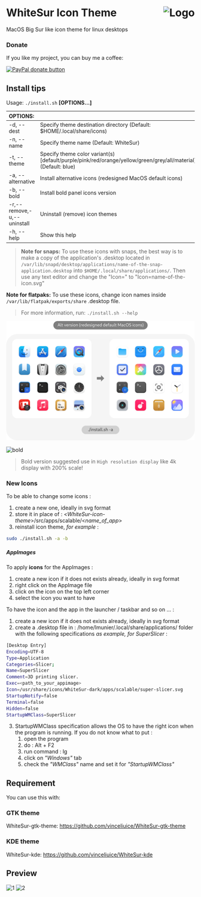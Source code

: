 <img src="https://github.com/vinceliuice/Sierra-gtk-theme/blob/imgs/logo.png" alt="Logo" align="right" /> WhiteSur Icon Theme
======

MacOS Big Sur like icon theme for linux desktops

### Donate

If you like my project, you can buy me a coffee:

<span class="paypal"><a href="https://www.paypal.me/vinceliuice" title="Donate to this project using Paypal"><img src="https://www.paypalobjects.com/webstatic/mktg/Logo/pp-logo-100px.png" alt="PayPal donate button" /></a></span>

## Install tips

Usage:  `./install.sh`  **[OPTIONS...]**

|  OPTIONS:           | |
|:--------------------|:-------------|
|-d, --dest           | Specify theme destination directory (Default: $HOME/.local/share/icons)|
|-n, --name           | Specify theme name (Default: WhiteSur)|
|-t, --theme          | Specify theme color variant(s) [default/purple/pink/red/orange/yellow/green/grey/all/material] (Default: blue)|
|-a, --alternative    | Install alternative icons (redesigned MacOS default icons)|
|-b, --bold           | Install bold panel icons version|
|-r,--remove,-u,--uninstall | Uninstall (remove) icon themes|
|-h, --help           | Show this help|

> **Note for snaps:** To use these icons with snaps, the best way is to make a copy of the application's .desktop located in `/var/lib/snapd/desktop/applications/name-of-the-snap-application.desktop` into `$HOME/.local/share/applications/`. Then use any text editor and change the "Icon=" to "Icon=name-of-the-icon.svg"

**Note for flatpaks:** To use these icons, change icon names inside `/var/lib/flatpak/exports/share` .desktop file.

> For more information, run: `./install.sh --help`

![alt](alt-version.png?raw=true)

![bold](bold-size.png?raw=true)

> Bold version suggested use in `High resolution display` like 4k display with 200% scale!

### New Icons

To be able to change some icons :

1. create a new one, ideally in svg format
2. store it in place of : <*WhiteSur-icon-theme*>/src/apps/scalable/<*name_of_app*>
3. reinstall icon theme, *for example* :

```bash
sudo ./install.sh -a -b
```

##### AppImages

To apply **icons** for the AppImages :

1. create a new icon if it does not exists already, ideally in svg format
2. right click on the AppImage file
3. click on the icon on the top left corner
4. select the icon you want to have

To have the icon and the app in the launcher / taskbar and so on ... :

1. create a new icon if it does not exists already, ideally in svg format
2. create a .desktop file in : /home/lmunier/.local/share/applications/ folder with the following specifications *as example, for SuperSlicer* :

```bash
[Desktop Entry]
Encoding=UTF-8
Type=Application
Categories=Slicer;
Name=SuperSlicer
Comment=3D printing slicer.
Exec=<path_to_your_appimage>
Icon=/usr/share/icons/WhiteSur-dark/apps/scalable/super-slicer.svg
StartupNotify=false
Terminal=false
Hidden=false
StartupWMClass=SuperSlicer
```

3. StartupWMClass specification allows the OS to have the right icon when the program is running. If you do not know what to put :
   1. open the program
   2. do : Alt + F2
   3. run command : lg
   4. click on *"Windows"* tab
   5. check the *"WMClass"* name and set it for *"StartupWMClass"*

## Requirement
You can use this with:

### GTK theme

WhiteSur-gtk-theme: https://github.com/vinceliuice/WhiteSur-gtk-theme

### KDE theme

WhiteSur-kde: https://github.com/vinceliuice/WhiteSur-kde

## Preview
![1](preview.png)
![2](preview01.png)
